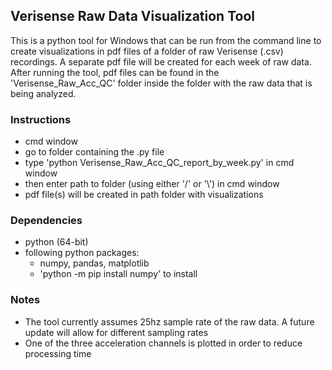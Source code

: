 ## Verisense Raw Data Visualization Tool

This is a python tool for Windows that can be run from the command line to create visualizations in pdf files of a folder of raw Verisense (.csv) recordings. A separate pdf file will be created for each week of raw data. After running the tool, pdf files can be found in the 'Verisense_Raw_Acc_QC' folder inside the folder with the raw data that is being analyzed.

### Instructions

- cmd window
- go to folder containing the .py file
- type 'python Verisense_Raw_Acc_QC_report_by_week.py' in cmd window
- then enter path to folder (using either '/' or '\\') in cmd window
- pdf file(s) will be created in path folder with visualizations


### Dependencies
- python (64-bit)
- following python packages:
	- numpy, pandas, matplotlib
  - 'python -m pip install numpy' to install

### Notes
- The tool currently assumes 25hz sample rate of the raw data. A future update will allow for different sampling rates
- One of the three acceleration channels is plotted in order to reduce processing time
